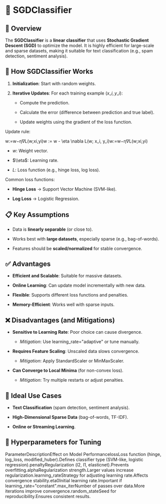 🔹 SGDClassifier
===============

📌 Overview
-----------

The **SGDClassifier** is a **linear classifier** that uses **Stochastic Gradient Descent (SGD)** to optimize the model. It is highly efficient for large-scale and sparse datasets, making it suitable for text classification (e.g., spam detection, sentiment analysis).

🚀 How SGDClassifier Works
--------------------------

1.  **Initialization**: Start with random weights.
    
2.  **Iterative Updates**: For each training example $(x\_i, y\_i)$:
    
    *   Compute the prediction.
        
    *   Calculate the error (difference between prediction and true label).
        
    *   Update weights using the gradient of the loss function.
        

Update rule:

w:=w−η∇L(w;xi,yi)w := w - \\eta \\nabla L(w; x\_i, y\_i)w:=w−η∇L(w;xi​,yi​)

*   $w$: Weight vector.
    
*   $\\eta$: Learning rate.
    
*   $L$: Loss function (e.g., hinge loss, log loss).
    

Common loss functions:

*   **Hinge Loss** → Support Vector Machine (SVM-like).
    
*   **Log Loss** → Logistic Regression.
    

📋 Key Assumptions
------------------

*   Data is **linearly separable** (or close to).
    
*   Works best with **large datasets**, especially sparse (e.g., bag-of-words).
    
*   Features should be **scaled/normalized** for stable convergence.
    

✅ Advantages
------------

*   **Efficient and Scalable**: Suitable for massive datasets.
    
*   **Online Learning**: Can update model incrementally with new data.
    
*   **Flexible**: Supports different loss functions and penalties.
    
*   **Memory-Efficient**: Works well with sparse inputs.
    

❌ Disadvantages (and Mitigations)
---------------------------------

*   **Sensitive to Learning Rate**: Poor choice can cause divergence.
    
    *   _Mitigation_: Use learning\_rate="adaptive" or tune manually.
        
*   **Requires Feature Scaling**: Unscaled data slows convergence.
    
    *   _Mitigation_: Apply StandardScaler or MinMaxScaler.
        
*   **Can Converge to Local Minima** (for non-convex loss).
    
    *   _Mitigation_: Try multiple restarts or adjust penalties.
        

🎯 Ideal Use Cases
------------------

*   **Text Classification** (spam detection, sentiment analysis).
    
*   **High-Dimensional Sparse Data** (bag-of-words, TF-IDF).
    
*   **Online or Streaming Learning**.
    

🔧 Hyperparameters for Tuning
-----------------------------

ParameterDescriptionEffect on Model PerformancelossLoss function (hinge, log\_loss, modified\_huber).Defines classifier type (SVM-like, logistic regression).penaltyRegularization (l2, l1, elasticnet).Prevents overfitting.alphaRegularization strength.Larger values increase regularization.learning\_rateStrategy for adjusting learning rate.Affects convergence stability.eta0Initial learning rate.Important if learning\_rate="constant".max\_iterNumber of passes over data.More iterations improve convergence.random\_stateSeed for reproducibility.Ensures consistent results.